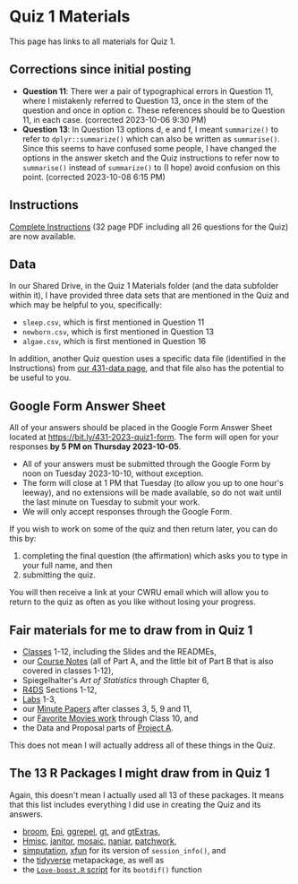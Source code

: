 # Quiz 1 Materials

This page has links to all materials for Quiz 1.

## Corrections since initial posting

- **Question 11**: There wer a pair of typographical errors in Question 11, where I mistakenly referred to Question 13, once in the stem of the question and once in option c. These references should be to Question 11, in each case. (corrected 2023-10-06 9:30 PM)
- **Question 13**: In Question 13 options d, e and f, I meant `summarize()` to refer to `dplyr::summarize()` which can also be written as `summarise()`. Since this seems to have confused some people, I have changed the options in the answer sketch and the Quiz instructions to refer now to `summarise()` instead of `summarize()` to (I hope) avoid confusion on this point. (corrected 2023-10-08 6:15 PM)

## Instructions

[Complete Instructions](https://github.com/THOMASELOVE/431-quizzes-2023/blob/main/quiz1/431-2023-quiz1.pdf) (32 page PDF including all 26 questions for the Quiz) are now available.

## Data

In our Shared Drive, in the Quiz 1 Materials folder (and the data subfolder within it), I have provided three data sets that are mentioned in the Quiz and which may be helpful to you, specifically:

- `sleep.csv`, which is first mentioned in Question 11
- `newborn.csv`, which is first mentioned in Question 13
- `algae.csv`, which is first mentioned in Question 16 

In addition, another Quiz question uses a specific data file (identified in the Instructions) from [our 431-data page](https://github.com/THOMASELOVE/431-data/tree/main/data-and-code), and that file also has the potential to be useful to you.
 
## Google Form Answer Sheet

All of your answers should be placed in the Google Form Answer Sheet located at <https://bit.ly/431-2023-quiz1-form>. The form will open for your responses **by 5 PM on Thursday 2023-10-05**.

- All of your answers must be submitted through the Google Form by noon on Tuesday 2023-10-10, without exception.
- The form will close at 1 PM that Tuesday (to allow you up to one hour's leeway), and no extensions will be made available, so do not wait until the last minute on Tuesday to submit your work.
- We will only accept responses through the Google Form.

If you wish to work on some of the quiz and then return later, you can do this by:

1. completing the final question (the affirmation) which asks you to type in your full name, and then
2. submitting the quiz.

You will then receive a link at your CWRU email which will allow you to return to the quiz as often as you like without losing your progress.
  
## Fair materials for me to draw from in Quiz 1

- [Classes](https://github.com/THOMASELOVE/431-classes-2023/tree/main) 1-12, including the Slides and the READMEs,
- our [Course Notes](https://thomaselove.github.io/431-notes/) (all of Part A, and the little bit of Part B that is also covered in classes 1-12),
- Spiegelhalter's *Art of Statistics* through Chapter 6,
- [R4DS](https://r4ds.hadley.nz/) Sections 1-12, 
- [Labs](https://github.com/THOMASELOVE/431-labs-2023) 1-3,
- our [Minute Papers](https://github.com/THOMASELOVE/431-minute-2023) after classes 3, 5, 9 and 11,
- our [Favorite Movies work](https://github.com/THOMASELOVE/431-classes-2023/tree/main/movies) through Class 10, and
- the Data and Proposal parts of [Project A](https://thomaselove.github.io/431-projectA-2023/).

This does not mean I will actually address all of these things in the Quiz.

## The 13 R Packages I might draw from in Quiz 1

Again, this doesn't mean I actually used all 13 of these packages. It means that this list includes everything I did use in creating the Quiz and its answers.

- [broom](https://broom.tidymodels.org/), [Epi](http://bendixcarstensen.com/Epi/), [ggrepel](https://ggrepel.slowkow.com/), [gt](https://gt.rstudio.com/), and [gtExtras](https://jthomasmock.github.io/gtExtras/),
- [Hmisc](https://hbiostat.org/r/hmisc/), [janitor](https://github.com/sfirke/janitor), [mosaic](https://github.com/ProjectMOSAIC/mosaic), [naniar](https://naniar.njtierney.com/), [patchwork](https://patchwork.data-imaginist.com/),
- [simputation](https://github.com/markvanderloo/simputation), [xfun](https://yihui.org/xfun/) for its version of `session_info()`, and
- the [tidyverse](https://www.tidyverse.org/) metapackage, as well as
- the [`Love-boost.R` script](https://raw.githubusercontent.com/THOMASELOVE/431-data/main/data-and-code/Love-boost.R) for its `bootdif()` function
